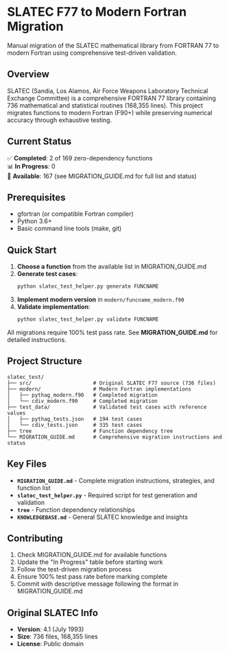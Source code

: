 # SLATEC F77 to Modern Fortran Migration

Manual migration of the SLATEC mathematical library from FORTRAN 77 to modern Fortran using comprehensive test-driven validation.

## Overview

SLATEC (Sandia, Los Alamos, Air Force Weapons Laboratory Technical Exchange Committee) is a comprehensive FORTRAN 77 library containing 736 mathematical and statistical routines (168,355 lines). This project migrates functions to modern Fortran (F90+) while preserving numerical accuracy through exhaustive testing.

## Current Status

✅ **Completed**: 2 of 169 zero-dependency functions  
📊 **In Progress**: 0  
🎯 **Available**: 167 (see MIGRATION_GUIDE.md for full list and status)

## Prerequisites

- gfortran (or compatible Fortran compiler)
- Python 3.6+
- Basic command line tools (make, git)

## Quick Start

1. **Choose a function** from the available list in MIGRATION_GUIDE.md
2. **Generate test cases**:
   ```bash
   python slatec_test_helper.py generate FUNCNAME
   ```
3. **Implement modern version** in `modern/funcname_modern.f90`
4. **Validate implementation**:
   ```bash
   python slatec_test_helper.py validate FUNCNAME
   ```

All migrations require 100% test pass rate. See **MIGRATION_GUIDE.md** for detailed instructions.

## Project Structure

```
slatec_test/
├── src/                    # Original SLATEC F77 source (736 files)
├── modern/                 # Modern Fortran implementations
│   ├── pythag_modern.f90   # Completed migration
│   └── cdiv_modern.f90     # Completed migration
├── test_data/              # Validated test cases with reference values
│   ├── pythag_tests.json   # 194 test cases
│   └── cdiv_tests.json     # 335 test cases
├── tree                    # Function dependency tree
└── MIGRATION_GUIDE.md      # Comprehensive migration instructions and status
```


## Key Files

- **`MIGRATION_GUIDE.md`** - Complete migration instructions, strategies, and function list
- **`slatec_test_helper.py`** - Required script for test generation and validation
- **`tree`** - Function dependency relationships
- **`KNOWLEDGEBASE.md`** - General SLATEC knowledge and insights

## Contributing

1. Check MIGRATION_GUIDE.md for available functions
2. Update the "In Progress" table before starting work
3. Follow the test-driven migration process
4. Ensure 100% test pass rate before marking complete
5. Commit with descriptive message following the format in MIGRATION_GUIDE.md

## Original SLATEC Info

- **Version**: 4.1 (July 1993)
- **Size**: 736 files, 168,355 lines
- **License**: Public domain